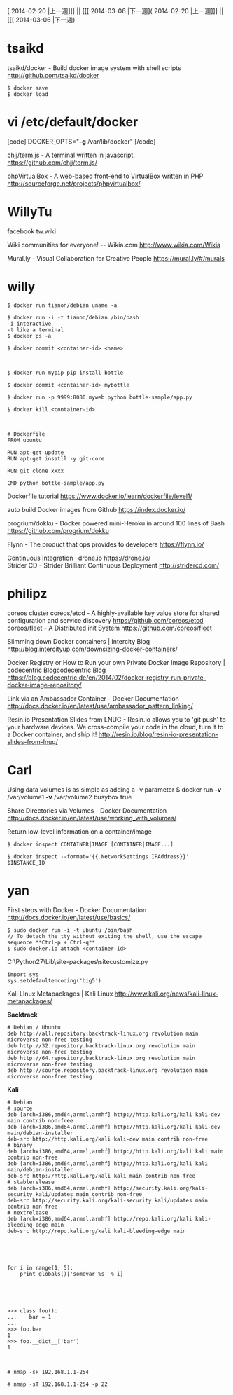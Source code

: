 [ 2014-02-20 |上一週]]] || [[[ 2014-03-06 |下一週]( 2014-02-20 |上一週]]] || [[[ 2014-03-06 |下一週)




# tsaikd

tsaikd/docker - Build docker image system with shell scripts  
<http://github.com/tsaikd/docker>  


    $ docker save
    $ docker load


# vi /etc/default/docker
[code]
DOCKER_OPTS="**-g** /var/lib/docker"
[/code]


chjj/term.js - A terminal written in javascript.    
<https://github.com/chjj/term.js/>  

phpVirtualBox - A web-based front-end to VirtualBox written in PHP     
<http://sourceforge.net/projects/phpvirtualbox/>  


# WillyTu

facebook tw.wiki

Wiki communities for everyone! -- Wikia.com
<http://www.wikia.com/Wikia>  

Mural.ly - Visual Collaboration for Creative People
<https://mural.ly/#/murals>  
# willy                                                                                                             



    $ docker run tianon/debian uname -a
    
    $ docker run -i -t tianon/debian /bin/bash
    -i interactive
    -t like a terminal
    $ docker ps -a
    
    $ docker commit <container-id> <name>



    $ docker run mypip pip install bottle
    
    $ docker commit <container-id> mybottle
    
    $ docker run -p 9999:8080 myweb python bottle-sample/app.py
    
    $ docker kill <container-id>



    # Dockerfile
    FROM ubuntu
    
    RUN apt-get update
    RUN apt-get insatll -y git-core
    
    RUN git clone xxxx
    
    CMD python bottle-sample/app.py



Dockerfile tutorial
<https://www.docker.io/learn/dockerfile/level1/>  


auto build Docker images from Github
<https://index.docker.io/>  

progrium/dokku - Docker powered mini-Heroku in around 100 lines of Bash
<https://github.com/progrium/dokku>  

Flynn - The product that ops provides to developers
<https://flynn.io/>  


Continuous Integration · drone.io
<https://drone.io/>  
Strider CD - Strider Brilliant Continuous Deployment
<http://stridercd.com/>  


# philipz


coreos cluster
coreos/etcd - A highly-available key value store for shared configuration and service discovery
<https://github.com/coreos/etcd>  
coreos/fleet - A Distributed init System
<https://github.com/coreos/fleet>  

Slimming down Docker containers | Intercity Blog
<http://blog.intercityup.com/downsizing-docker-containers/>                                                                                                                      

Docker Registry or How to Run your own Private Docker Image Repository | codecentric Blogcodecentric Blog
<https://blog.codecentric.de/en/2014/02/docker-registry-run-private-docker-image-repository/>  

Link via an Ambassador Container - Docker Documentation
<http://docs.docker.io/en/latest/use/ambassador_pattern_linking/>  

Resin.io Presentation Slides from LNUG - Resin.io allows you to 'git push' to your hardware devices. We cross-compile your code in the cloud, turn it to a Docker container, and ship it!
<http://resin.io/blog/resin-io-presentation-slides-from-lnug/>  


# Carl


Using data volumes is as simple as adding a -v parameter 
$ docker run **-v** /var/volume1 **-v** /var/volume2 busybox true

Share Directories via Volumes - Docker Documentation
<http://docs.docker.io/en/latest/use/working_with_volumes/>  


Return low-level information on a container/image


    $ docker inspect CONTAINER|IMAGE [CONTAINER|IMAGE...]
    
    $ docker inspect --format='{{.NetworkSettings.IPAddress}}' $INSTANCE_ID


# yan


First steps with Docker - Docker Documentation
<http://docs.docker.io/en/latest/use/basics/>  


    $ sudo docker run -i -t ubuntu /bin/bash
    // To detach the tty without exiting the shell, use the escape sequence **Ctrl-p + Ctrl-q**
    $ sudo docker.io attach <container-id>


C:\Python27\Lib\site-packages\sitecustomize.py


    import sys
    sys.setdefaultencoding('big5')


Kali LInux Metapackages | Kali Linux
<http://www.kali.org/news/kali-linux-metapackages/>  

**Backtrack**


    # Debian / Ubuntu
    deb http://all.repository.backtrack-linux.org revolution main microverse non-free testing
    deb http://32.repository.backtrack-linux.org revolution main microverse non-free testing
    deb http://64.repository.backtrack-linux.org revolution main microverse non-free testing
    deb http://source.repository.backtrack-linux.org revolution main microverse non-free testing


**Kali**


    # Debian
    # source
    deb [arch=i386,amd64,armel,armhf] http://http.kali.org/kali kali-dev main contrib non-free
    deb [arch=i386,amd64,armel,armhf] http://http.kali.org/kali kali-dev main/debian-installer
    deb-src http://http.kali.org/kali kali-dev main contrib non-free
    # binary
    deb [arch=i386,amd64,armel,armhf] http://http.kali.org/kali kali main contrib non-free
    deb [arch=i386,amd64,armel,armhf] http://http.kali.org/kali kali main/debian-installer
    deb-src http://http.kali.org/kali kali main contrib non-free
    # stablerelease
    deb [arch=i386,amd64,armel,armhf] http://security.kali.org/kali-security kali/updates main contrib non-free
    deb-src http://security.kali.org/kali-security kali/updates main contrib non-free
    # nextrelease
    deb [arch=i386,amd64,armel,armhf] http://repo.kali.org/kali kali-bleeding-edge main
    deb-src http://repo.kali.org/kali kali-bleeding-edge main





    for i in range(1, 5): 
        print globals()['somevar_%s' % i]





    >>> class foo():
    ...    bar = 1
    ... 
    >>> foo.bar
    1
    >>> foo.__dict__['bar']
    1



    # nmap -sP 192.168.1.1-254
    
    # nmap -sT 192.168.1.1-254 -p 22
